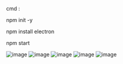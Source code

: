 cmd : 

npm init -y

npm install electron

npm start

![image](https://github.com/user-attachments/assets/b0a8dfe0-0812-44e5-9e8c-7f0b71ed764b)
![image](https://github.com/user-attachments/assets/757e4c61-6875-4530-acfa-fb91023d58c5)
![image](https://github.com/user-attachments/assets/a0c23ef8-3ae1-45ac-8b91-1a16af441b06)
![image](https://github.com/user-attachments/assets/acc53d11-1c28-480b-91bd-075b9cb02400)
![image](https://github.com/user-attachments/assets/893e2bfd-031c-4844-b802-dddb8ee8ea56)
